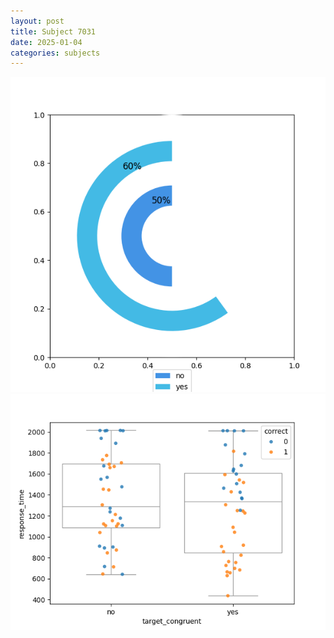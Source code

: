 ```yaml
---
layout: post
title: Subject 7031
date: 2025-01-04
categories: subjects
---
```


![](data/7031/run-17/7031_accuracy_target_congruence.png)
![](data/7031/run-17/7031_rt_congruence.png)

